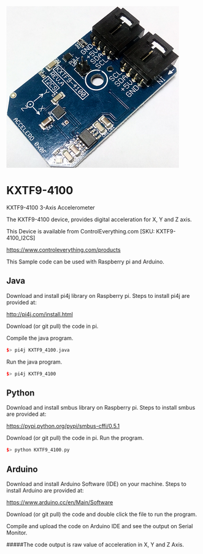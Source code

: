 [![KXTF9-4100](KXTF9-4100_I2CS.png)](https://www.controleverything.com/products)
# KXTF9-4100
KXTF9-4100 3-Axis Accelerometer

The KXTF9-4100 device, provides digital acceleration for X, Y and Z axis.

This Device is available from ControlEverything.com [SKU: KXTF9-4100_I2CS]

https://www.controleverything.com/products

This Sample code can be used with Raspberry pi and Arduino.

## Java
Download and install pi4j library on Raspberry pi. Steps to install pi4j are provided at:

http://pi4j.com/install.html

Download (or git pull) the code in pi.

Compile the java program.
```cpp
$> pi4j KXTF9_4100.java
```

Run the java program.
```cpp
$> pi4j KXTF9_4100
```

## Python
Download and install smbus library on Raspberry pi. Steps to install smbus are provided at:

https://pypi.python.org/pypi/smbus-cffi/0.5.1

Download (or git pull) the code in pi. Run the program.

```cpp
$> python KXTF9_4100.py
```

## Arduino
Download and install Arduino Software (IDE) on your machine. Steps to install Arduino are provided at:

https://www.arduino.cc/en/Main/Software

Download (or git pull) the code and double click the file to run the program.

Compile and upload the code on Arduino IDE and see the output on Serial Monitor.

#####The code output is raw value of acceleration in X, Y and Z Axis.
